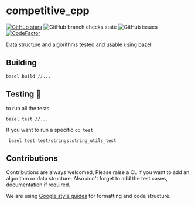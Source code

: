 # competitive_cpp

[![GitHub stars](https://img.shields.io/github/stars/rishabhdeepsingh/competitive_cpp?style=flat)](https://github.com/rishabhdeepsingh/competitive_cpp/stargazers) ![GitHub branch checks state](https://img.shields.io/github/checks-status/rishabhdeepsingh/competitive_cpp/main?style=flat) ![GitHub issues](https://img.shields.io/github/issues/rishabhdeepsingh/competitive_cpp?style=flat) [![CodeFactor](https://www.codefactor.io/repository/github/rishabhdeepsingh/competitive_cpp/badge/main)](https://www.codefactor.io/repository/github/rishabhdeepsingh/competitive_cpp/overview/main)

Data structure and algorithms tested and usable using bazel

## Building

```
bazel build //...
```

## Testing 🧪

to run all the tests
```
bazel test //...
```

If you want to run a specific `cc_test`
```
 bazel test test/strings:string_utils_test
```

## Contributions

Contributions are always welcomed, Please raise a CL if you want to add an algorithm or data structure. 
Also don't forget to add the test cases, documentation if required.

We are using [Google style guides](https://google.github.io/styleguide/cppguide.html) for formatting and code structure.


